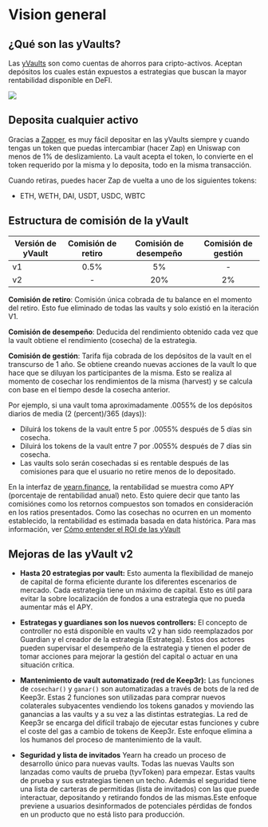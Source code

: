 # Vision general

## ¿Qué son las yVaults?

Las [yVaults](https://yearn.finance/vaults) son como cuentas de ahorros para cripto-activos. Aceptan depósitos los cuales están expuestos a estrategias que buscan la mayor rentabilidad disponible en DeFI.

![](https://i.imgur.com/yXnJqsn.png)

## Deposita cualquier activo

Gracias a [Zapper](https://zapper.fi/), es muy fácil depositar en las yVaults siempre y cuando tengas un token que puedas intercambiar (hacer Zap) en Uniswap con menos de 1% de deslizamiento. La vault acepta el token, lo convierte en el token requerido por la misma y lo deposita, todo en la misma transacción. 

Cuando retiras, puedes hacer Zap de vuelta a uno de los siguientes tokens: 
- ETH, WETH, DAI, USDT, USDC, WBTC

## Estructura de comisión de la yVault

|Versión de yVault|Comisión de retiro|Comisión de desempeño|Comisión de gestión|
|--------------|:-----------:|:-------------:|:------------:|
|v1|0.5%|5%|-|
|v2|-|20%|2%|

**Comisión de retiro**: Comisión única cobrada de tu balance en el momento del retiro. Esto fue eliminado de todas las vaults y solo existió en la iteración V1.

**Comisión de desempeño**: Deducida del rendimiento obtenido cada vez que la vault obtiene el rendimiento (cosecha) de la estrategia.

**Comisión de gestión**: Tarifa fija cobrada de los depósitos de la vault en el transcurso de 1 año. Se obtiene creando nuevas acciones de la vault lo que hace que se diluyan los participantes de la misma. Esto se realiza al momento de cosechar los rendimientos de la misma (harvest) y se calcula con base en el tiempo desde la cosecha anterior.

Por ejemplo, si una vault toma aproximadamente .0055% de los depósitos diarios de media (2 (percent)/365 (days)): 
- Diluirá los tokens de la vault entre 5 por .0055% después de 5 días sin cosecha.
- Diluirá los tokens de la vault entre 7 por .0055% después de 7 días sin cosecha.
- Las vaults solo serán cosechadas si es rentable después de las comisiones para que el usuario no retire menos de lo depositado.

En la interfaz de [yearn.finance](https://yearn.finance/), la rentabilidad se muestra como APY (porcentaje de rentabilidad anual) neto. Esto quiere decir que tanto las comisiónes como los retornos compuestos son tomados en consideración en los ratios presentados. Como las cosechas no ocurren en un momento establecido, la rentabilidad es estimada basada en data histórica. Para mas información, ver [Cómo entender el ROI de las yVault](https://docs.yearn.finance/resources/guides/how-to-understand-yvault-roi)

## Mejoras de las yVault v2

- **Hasta 20 estrategias por vault:** Esto aumenta la flexibilidad de manejo de capital de forma eficiente durante los diferentes escenarios de mercado. Cada estrategia tiene un máximo de capital. Esto es útil para evitar la sobre localización de fondos a una estrategia que no pueda aumentar más el APY. 

- **Estrategas y guardianes son los nuevos controllers:** El concepto de controller no está disponible en vaults v2 y han sido reemplazados por Guardian y el creador de la estrategia (Estratega). Estos dos actores pueden supervisar el desempeño de la estrategia y tienen el poder de tomar acciones para mejorar la gestión del capital o actuar en una situación crítica.
- **Mantenimiento de vault automatizado \(red de Keep3r\):** Las funciones de `cosechar()` y `ganar()` son automatizadas a través de bots de la red de Keep3r. Estas 2 funciones son utilizadas para comprar nuevos colaterales subyacentes vendiendo los tokens ganados y moviendo las ganancias a las vaults y a su vez a las distintas estrategias. La red de Keep3r se encarga del difícil trabajo de ejecutar estas funciones y cubre el coste del gas a cambio de tokens de Keep3r. Este enfoque elimina a los humanos del proceso de mantenimiento de la vault.
- **Seguridad y lista de invitados** Yearn ha creado un proceso de desarrollo único para nuevas vaults. Todas las nuevas Vaults son lanzadas como vaults de prueba \(tyvToken\) para empezar. Estas vaults de prueba y sus estrategias tienen un techo. Además el seguridad tiene una lista de carteras de permitidas (lista de invitados) con las que puede interactuar, depositando y retirando fondos de las mismas.Este enfoque previene a usuarios desinformados de potenciales pérdidas de fondos en un producto que no está listo para producción.
